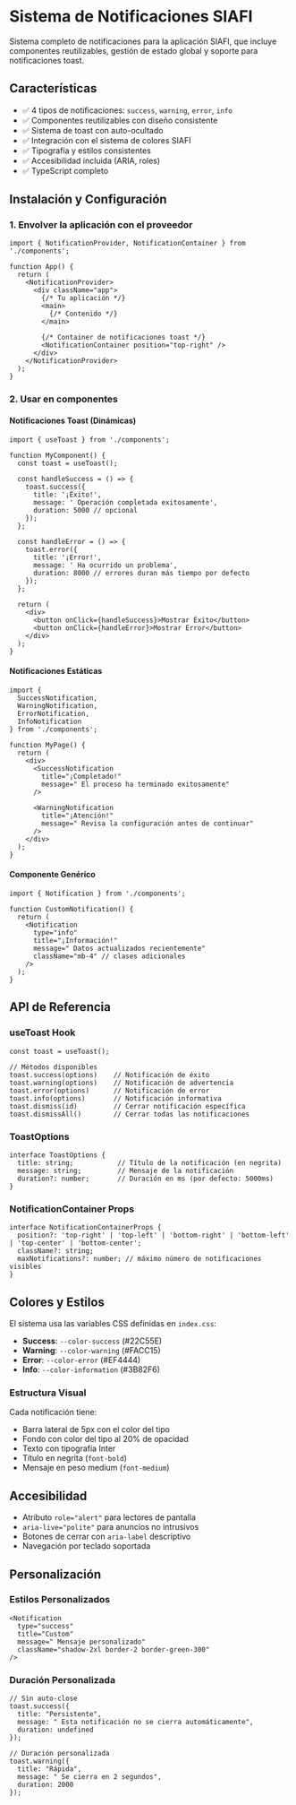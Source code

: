 # Sistema de Notificaciones SIAFI

Sistema completo de notificaciones para la aplicación SIAFI, que incluye componentes reutilizables, gestión de estado global y soporte para notificaciones toast.

## Características

- ✅ 4 tipos de notificaciones: `success`, `warning`, `error`, `info`
- ✅ Componentes reutilizables con diseño consistente
- ✅ Sistema de toast con auto-ocultado
- ✅ Integración con el sistema de colores SIAFI
- ✅ Tipografía y estilos consistentes
- ✅ Accesibilidad incluida (ARIA, roles)
- ✅ TypeScript completo

## Instalación y Configuración

### 1. Envolver la aplicación con el proveedor

```tsx
import { NotificationProvider, NotificationContainer } from './components';

function App() {
  return (
    <NotificationProvider>
      <div className="app">
        {/* Tu aplicación */}
        <main>
          {/* Contenido */}
        </main>
        
        {/* Container de notificaciones toast */}
        <NotificationContainer position="top-right" />
      </div>
    </NotificationProvider>
  );
}
```

### 2. Usar en componentes

#### Notificaciones Toast (Dinámicas)

```tsx
import { useToast } from './components';

function MyComponent() {
  const toast = useToast();

  const handleSuccess = () => {
    toast.success({
      title: '¡Éxito!',
      message: ' Operación completada exitosamente',
      duration: 5000 // opcional
    });
  };

  const handleError = () => {
    toast.error({
      title: '¡Error!',
      message: ' Ha ocurrido un problema',
      duration: 8000 // errores duran más tiempo por defecto
    });
  };

  return (
    <div>
      <button onClick={handleSuccess}>Mostrar Éxito</button>
      <button onClick={handleError}>Mostrar Error</button>
    </div>
  );
}
```

#### Notificaciones Estáticas

```tsx
import { 
  SuccessNotification, 
  WarningNotification,
  ErrorNotification,
  InfoNotification 
} from './components';

function MyPage() {
  return (
    <div>
      <SuccessNotification
        title="¡Completado!"
        message=" El proceso ha terminado exitosamente"
      />
      
      <WarningNotification
        title="¡Atención!"
        message=" Revisa la configuración antes de continuar"
      />
    </div>
  );
}
```

#### Componente Genérico

```tsx
import { Notification } from './components';

function CustomNotification() {
  return (
    <Notification
      type="info"
      title="¡Información!"
      message=" Datos actualizados recientemente"
      className="mb-4" // clases adicionales
    />
  );
}
```

## API de Referencia

### useToast Hook

```tsx
const toast = useToast();

// Métodos disponibles
toast.success(options)    // Notificación de éxito
toast.warning(options)    // Notificación de advertencia  
toast.error(options)      // Notificación de error
toast.info(options)       // Notificación informativa
toast.dismiss(id)         // Cerrar notificación específica
toast.dismissAll()        // Cerrar todas las notificaciones
```

### ToastOptions

```tsx
interface ToastOptions {
  title: string;           // Título de la notificación (en negrita)
  message: string;         // Mensaje de la notificación
  duration?: number;       // Duración en ms (por defecto: 5000ms)
}
```

### NotificationContainer Props

```tsx
interface NotificationContainerProps {
  position?: 'top-right' | 'top-left' | 'bottom-right' | 'bottom-left' | 'top-center' | 'bottom-center';
  className?: string;
  maxNotifications?: number; // máximo número de notificaciones visibles
}
```

## Colores y Estilos

El sistema usa las variables CSS definidas en `index.css`:

- **Success**: `--color-success` (#22C55E)
- **Warning**: `--color-warning` (#FACC15)  
- **Error**: `--color-error` (#EF4444)
- **Info**: `--color-information` (#3B82F6)

### Estructura Visual

Cada notificación tiene:
- Barra lateral de 5px con el color del tipo
- Fondo con color del tipo al 20% de opacidad
- Texto con tipografía Inter
- Título en negrita (`font-bold`)
- Mensaje en peso medium (`font-medium`)

## Accesibilidad

- Atributo `role="alert"` para lectores de pantalla
- `aria-live="polite"` para anuncios no intrusivos
- Botones de cerrar con `aria-label` descriptivo
- Navegación por teclado soportada

## Personalización

### Estilos Personalizados

```tsx
<Notification
  type="success"
  title="Custom"
  message=" Mensaje personalizado"
  className="shadow-2xl border-2 border-green-300"
/>
```

### Duración Personalizada

```tsx
// Sin auto-close
toast.success({
  title: "Persistente",
  message: " Esta notificación no se cierra automáticamente",
  duration: undefined
});

// Duración personalizada
toast.warning({
  title: "Rápida",
  message: " Se cierra en 2 segundos",
  duration: 2000
});
```